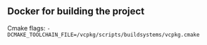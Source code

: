 ## Docker for building the project

Cmake flags: `-DCMAKE_TOOLCHAIN_FILE=/vcpkg/scripts/buildsystems/vcpkg.cmake`
